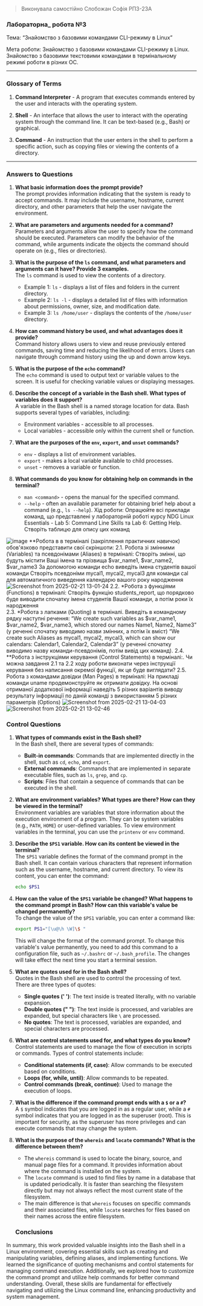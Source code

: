 > Виконувала самостійно Слобожан Софія РПЗ-23А

  ### Лабораторна_ робота №3
Тема: “Знайомство з базовими командами CLI-режиму в Linux”

Мета роботи: 
Знайомство з базовими командами CLI-режиму в Linux.
Знайомство з базовими текстовими командами в термінальному режимі роботи в різних ОС.

---

### Glossary of Terms

1. **Command Interpreter** - A program that executes commands entered by the user and interacts with the operating system.

2. **Shell** - An interface that allows the user to interact with the operating system through the command line. It can be text-based (e.g., Bash) or graphical.

3. **Command** - An instruction that the user enters in the shell to perform a specific action, such as copying files or viewing the contents of a directory.

---

### Answers to Questions

1. **What basic information does the prompt provide?**  
   The prompt provides information indicating that the system is ready to accept commands. It may include the username, hostname, current directory, and other parameters that help the user navigate the environment.

2. **What are parameters and arguments needed for a command?**  
   Parameters and arguments allow the user to specify how the command should be executed. Parameters can modify the behavior of the command, while arguments indicate the objects the command should operate on (e.g., files or directories).

3. **What is the purpose of the `ls` command, and what parameters and arguments can it have? Provide 3 examples.**  
   The `ls` command is used to view the contents of a directory.  
   - Example 1: `ls` - displays a list of files and folders in the current directory.  
   - Example 2: `ls -l` - displays a detailed list of files with information about permissions, owner, size, and modification date.  
   - Example 3: `ls /home/user` - displays the contents of the `/home/user` directory.

4. **How can command history be used, and what advantages does it provide?**  
   Command history allows users to view and reuse previously entered commands, saving time and reducing the likelihood of errors. Users can navigate through command history using the up and down arrow keys.

5. **What is the purpose of the `echo` command?**  
   The `echo` command is used to output text or variable values to the screen. It is useful for checking variable values or displaying messages.

6. **Describe the concept of a variable in the Bash shell. What types of variables does it support?**  
   A variable in the Bash shell is a named storage location for data. Bash supports several types of variables, including:
   - Environment variables - accessible to all processes.
   - Local variables - accessible only within the current shell or function.

7. **What are the purposes of the `env`, `export`, and `unset` commands?**  
   - `env` - displays a list of environment variables.
   - `export` - makes a local variable available to child processes.
   - `unset` - removes a variable or function.

8. **What commands do you know for obtaining help on commands in the terminal?**  
   - `man <command>` - opens the manual for the specified command.
   - `--help` - often an available parameter for obtaining brief help about a command (e.g., `ls --help`).
     Хід роботи:
Опрацюйте всі приклади команд, що представлені у лабораторній роботі курсу NDG Linux Essentials - Lab 5: Command Line Skills та Lab 6: Getting Help. Створіть таблицю для опису цих команд 

  ![image](https://github.com/user-attachments/assets/9b86734e-1c1c-46bb-92ce-84f4f46acfcb)
  **Робота в в терміналі (закріплення практичних навичок) обов'язково представити свої скріншоти:
2.1. Робота зі змінними (Variables) та псевдонімами (Aliases) в терміналі:
Створіть змінні, що будуть містити Ваші імена та прізвища $var_name1, $var_name2, $var_name3
За допомогою команди echo виведіть імена студентів вашої команди
Створіть псевдоніми mycal1, mycal2, mycal3 для команди cal для автоматичного виведення календарю вашого року народження
![Screenshot from 2025-02-21 13-01-24](https://github.com/user-attachments/assets/2337767c-8201-4df2-9904-578947dad929)
2.2. *Робота з функціями (Functions) в терміналі:
Створіть функцію students_report, що порядково буде виводити спочатку імена студентів Вашої команди, а потім роки їх народження  
2.3. *Робота з лапками (Quoting) в терміналі. Виведіть в командному рядку наступні речення:
“We create such variables as $var_name1, $var_name2, $var_name3, which stored our names Name1, Name2, Name3” (у реченні спочатку виводимо назви змінних, а потім їх вміст)
“We create such Aliases as mycal1, mycal2, mycal3, which can show our calendars: Calendar1, Calendar2, Calendar3”  (у реченні спочатку виводимо назву команди-псевдонімів, потім вивід цих команд).
2.4. **Робота з інструкціями керування (Control Statements) в терміналі:.
Чи можна завдання 2.1 та 2.2 ходу роботи виконати через інструкції керування без написання окремої функції, як це буде виглядати?
2.5. Робота з командами довідки (Man Pages) в терміналі:
На прикладі команди uname продемонструйте як отримати довідку. На основі отриманої додаткової інформації наведіть 5 різних варіантів виводу результату інформації по даній команді з використанням 5 різних параметрів (Options)
![Screenshot from 2025-02-21 13-04-03](https://github.com/user-attachments/assets/65985e8a-ac86-46f3-bd63-9b34975a7cc7)
![Screenshot from 2025-02-21 13-02-46](https://github.com/user-attachments/assets/1e8dacd2-8676-4418-8af5-d7365528c9ee)
  
  ### Control Questions

1. **What types of commands exist in the Bash shell?**  
   In the Bash shell, there are several types of commands:
   - **Built-in commands**: Commands that are implemented directly in the shell, such as `cd`, `echo`, and `export`.
   - **External commands**: Commands that are implemented in separate executable files, such as `ls`, `grep`, and `cp`.
   - **Scripts**: Files that contain a sequence of commands that can be executed in the shell.

2. **What are environment variables? What types are there? How can they be viewed in the terminal?**  
   Environment variables are variables that store information about the execution environment of a program. They can be system variables (e.g., `PATH`, `HOME`) or user-defined variables. To view environment variables in the terminal, you can use the `printenv` or `env` command.

3. **Describe the `$PS1` variable. How can its content be viewed in the terminal?**  
   The `$PS1` variable defines the format of the command prompt in the Bash shell. It can contain various characters that represent information such as the username, hostname, and current directory. To view its content, you can enter the command:
   ```bash
   echo $PS1
   ```

4. **How can the value of the `$PS1` variable be changed? What happens to the command prompt in Bash? How can this variable's value be changed permanently?**  
   To change the value of the `$PS1` variable, you can enter a command like:
   ```bash
   export PS1="[\u@\h \W]\$ "
   ```
   This will change the format of the command prompt. To change this variable's value permanently, you need to add this command to a configuration file, such as `~/.bashrc` or `~/.bash_profile`. The changes will take effect the next time you start a terminal session.

5. **What are quotes used for in the Bash shell?**  
   Quotes in the Bash shell are used to control the processing of text. There are three types of quotes:
   - **Single quotes (' ')**: The text inside is treated literally, with no variable expansion.
   - **Double quotes (" ")**: The text inside is processed, and variables are expanded, but special characters like `\` are processed.
   - **No quotes**: The text is processed, variables are expanded, and special characters are processed.

6. **What are control statements used for, and what types do you know?**  
   Control statements are used to manage the flow of execution in scripts or commands. Types of control statements include:
   - **Conditional statements (if, case)**: Allow commands to be executed based on conditions.
   - **Loops (for, while, until)**: Allow commands to be repeated.
   - **Control commands (break, continue)**: Used to manage the execution of loops.

7. **What is the difference if the command prompt ends with a `$` or a `#`?**  
   A `$` symbol indicates that you are logged in as a regular user, while a `#` symbol indicates that you are logged in as the superuser (root). This is important for security, as the superuser has more privileges and can execute commands that may change the system.

8. **What is the purpose of the `whereis` and `locate` commands? What is the difference between them?**  
   - The `whereis` command is used to locate the binary, source, and manual page files for a command. It provides information about where the command is installed on the system.
   - The `locate` command is used to find files by name in a database that is updated periodically. It is faster than searching the filesystem directly but may not always reflect the most current state of the filesystem.
   - The main difference is that `whereis` focuses on specific commands and their associated files, while `locate` searches for files based on their names across the entire filesystem.
   ### Conclusions  
In summary, this work provided valuable insights into the Bash shell in a Linux environment, covering essential skills such as creating and manipulating variables, defining aliases, and implementing functions. We learned the significance of quoting mechanisms and control statements for managing command execution. Additionally, we explored how to customize the command prompt and utilize help commands for better command understanding. Overall, these skills are fundamental for effectively navigating and utilizing the Linux command line, enhancing productivity and system management.
